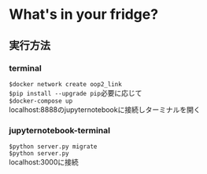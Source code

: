 # What's in your fridge?

## 実行方法

### terminal
```$docker network create oop2_link```<br>
```$pip install --upgrade pip```必要に応じて<br>
```$docker-compose up```<br>
localhost:8888のjupyternotebookに接続しターミナルを開く

### jupyternotebook-terminal
```$python server.py migrate```<br>
```$python server.py```<br>
localhost:3000に接続

